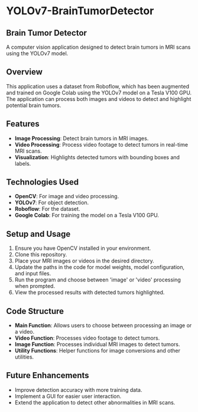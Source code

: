 # YOLOv7-BrainTumorDetector

## Brain Tumor Detector

A computer vision application designed to detect brain tumors in MRI scans using the YOLOv7 model.

## Overview

This application uses a dataset from Roboflow, which has been augmented and trained on Google Colab using the YOLOv7 model on a Tesla V100 GPU. The application can process both images and videos to detect and highlight potential brain tumors.

## Features

- **Image Processing**: Detect brain tumors in MRI images.
- **Video Processing**: Process video footage to detect tumors in real-time MRI scans.
- **Visualization**: Highlights detected tumors with bounding boxes and labels.

## Technologies Used

- **OpenCV**: For image and video processing.
- **YOLOv7**: For object detection.
- **Roboflow**: For the dataset.
- **Google Colab**: For training the model on a Tesla V100 GPU.

## Setup and Usage

1. Ensure you have OpenCV installed in your environment.
2. Clone this repository.
3. Place your MRI images or videos in the desired directory.
4. Update the paths in the code for model weights, model configuration, and input files.
5. Run the program and choose between 'image' or 'video' processing when prompted.
6. View the processed results with detected tumors highlighted.

## Code Structure

- **Main Function**: Allows users to choose between processing an image or a video.
- **Video Function**: Processes video footage to detect tumors.
- **Image Function**: Processes individual MRI images to detect tumors.
- **Utility Functions**: Helper functions for image conversions and other utilities.

## Future Enhancements

- Improve detection accuracy with more training data.
- Implement a GUI for easier user interaction.
- Extend the application to detect other abnormalities in MRI scans.
